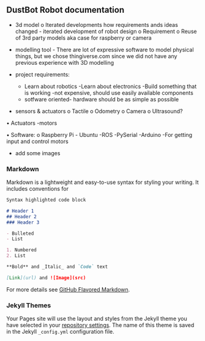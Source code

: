 ## DustBot Robot documentation

- 3d model
o	Iterated developments how requirements ands ideas changed - iterated development of robot design 
o	Requirement
o	Reuse of 3rd party models aka case for raspberry or camera

- modelling tool - There are lot of expressive software to model physical things, but we chose thingiverse.com since we did not have any previous experience with 3D modelling
- project requirements:
    -	Learn about robotics
    -Learn about electronics
    -Build something that is working
    -not expensive, should use easily available components
    - sotfware oriented- hardware should be as simple as possible

- sensors & actuators
  o	Tactile
  o	Odometry
  o	Camera 
  o	Ultrasound?

•	Actuators
    -motors

•	Software:
    o	Raspberry Pi
    -	Ubuntu
    -ROS
    -PySerial
    -Arduino
    -For getting input and control motors


- add some images

### Markdown

Markdown is a lightweight and easy-to-use syntax for styling your writing. It includes conventions for

```markdown
Syntax highlighted code block

# Header 1
## Header 2
### Header 3

- Bulleted
- List

1. Numbered
2. List

**Bold** and _Italic_ and `Code` text

[Link](url) and ![Image](src)
```

For more details see [GitHub Flavored Markdown](https://guides.github.com/features/mastering-markdown/).

### Jekyll Themes

Your Pages site will use the layout and styles from the Jekyll theme you have selected in your [repository settings](https://github.com/martinerk0/dustbot_web/settings). The name of this theme is saved in the Jekyll `_config.yml` configuration file.

